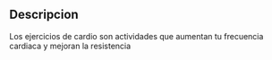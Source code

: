 ## Descripcion
Los ejercicios de cardio son actividades que aumentan tu frecuencia cardiaca y mejoran la resistencia